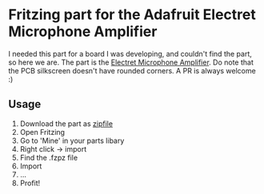 # Fritzing part for the Adafruit Electret Microphone Amplifier
I needed this part for a board I was developing, and couldn't find the part, so here we are.
The part is the [Electret Microphone Amplifier](https://www.adafruit.com/products/1713). Do note that the PCB silkscreen doesn't have rounded corners. A PR is always welcome :)

## Usage
1. Download the part as [zipfile](https://github.com/svdgraaf/fritzing-rfm9xw/archive/master.zip)
1. Open Fritzing
2. Go to 'Mine' in your parts libary
3. Right click -> import
4. Find the .fzpz file
5. Import
6. ...
7. Profit!
